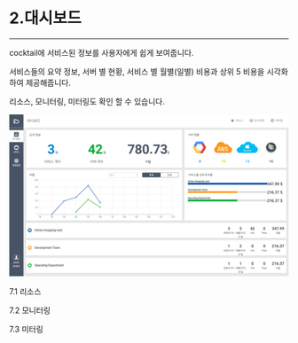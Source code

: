# 2.대시보드

---

cocktail에 서비스된 정보를 사용자에게 쉽게 보여줍니다.

서비스들의 요약 정보, 서버 별 현황, 서비스 별 월별\(일별\) 비용과 상위 5 비용을 시각화하여 제공해줍니다.

리소스, 모니터링, 미터링도 확인 할 수 있습니다.

![](/assets/dashboard_main.png)

7.1 리소스

7.2 모니터링

7.3 미터링

